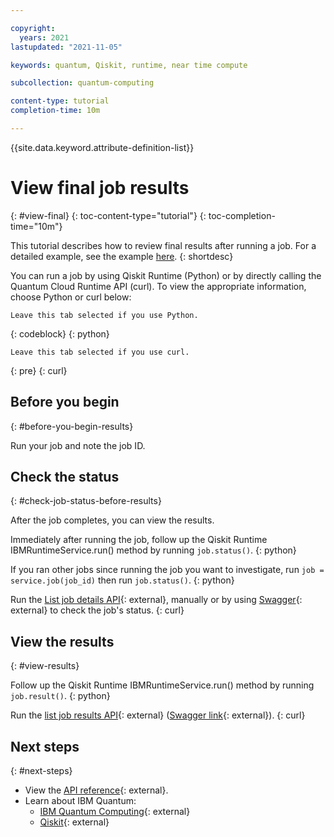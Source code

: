 ```yaml
---

copyright:
  years: 2021
lastupdated: "2021-11-05"

keywords: quantum, Qiskit, runtime, near time compute

subcollection: quantum-computing

content-type: tutorial
completion-time: 10m

---
```


{{site.data.keyword.attribute-definition-list}}

# View final job results
{: #view-final}
{: toc-content-type="tutorial"}
{: toc-completion-time="10m"}

This tutorial describes how to review final results after running a job. For a detailed example, see the example [here](/docs/quantum-computing?topic=quantum-computing-example).
{: shortdesc}

You can run a job by using Qiskit Runtime (Python) or by directly calling the Quantum Cloud Runtime API (curl).  To view the appropriate information, choose Python or curl below:

```
Leave this tab selected if you use Python.
```
{: codeblock}
{: python}

```
Leave this tab selected if you use curl.
```
{: pre}
{: curl}

## Before you begin
{: #before-you-begin-results}

Run your job and note the job ID.

## Check the status
{: #check-job-status-before-results}

After the job completes, you can view the results.

Immediately after running the job, follow up the Qiskit Runtime IBMRuntimeService.run() method by running `job.status()`.
{: python}

If you ran other jobs since running the job you want to investigate, run `job = service.job(job_id)` then run `job.status()`.
{: python}

Run the [List job details API](/apidocs/quantum-computing#get-job-details-jid){: external}, manually or by using [Swagger](https://us-east.quantum-computing.test.ibm.com/openapi/#/Jobs/get_job_details_jid){: external} to check the job's status.
{: curl}

## View the results
{: #view-results}


Follow up the Qiskit Runtime IBMRuntimeService.run() method by running `job.result()`.
{: python}

Run the [list job results API](/apidocs/quantum-computing#get-job-results-jid){: external} ([Swagger link](https://us-east.quantum-computing.cloud.ibm.com/openapi/#/Jobs/get_job_results_jid){: external}).
{: curl}

## Next steps
{: #next-steps}

- View the [API reference](/apidocs/quantum-computing/quantum-computing){: external}.
- Learn about IBM Quantum:
    - [IBM Quantum Computing](https://www.ibm.com/quantum-computing/){: external}
    - [Qiskit](https://qiskit.org/){: external}
